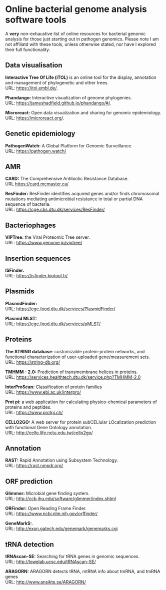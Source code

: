 # Online bacterial genome analysis software tools

A **very** non-exhaustive list of online resources for bacterial genomic analysis for those just starting out in pathogen genomics. Please note I am not affiliatd with these tools, unless otherwise stated, nor have I explored their full functionality.


## Data visualisation
**Interactive Tree Of Life (iTOL)** is an online tool for the display, annotation and management of phylogenetic and other trees.  \
URL: https://itol.embl.de/.

**Phandango:** Interactive visualization of genome phylogenies. \
URL: https://jameshadfield.github.io/phandango/#/.

**Microreact:** Open data visualization and sharing for genomic epidemiology. \
URL: https://microreact.org/.


## Genetic epidemiology
**PathogenWatch:** A Global Platform for Genomic Surveillance.\
URL: https://pathogen.watch/

## AMR
**CARD:** The Comprehensive Antibiotic Resistance Database. \
URL https://card.mcmaster.ca/

**ResFinder:** ResFinder identifies acquired genes and/or finds chromosomal mutations mediating antimicrobial resistance
in total or partial DNA sequence of bacteria.  \
URL: https://cge.cbs.dtu.dk/services/ResFinder/

## Bacteriophages
**VIPTree:** the Viral Proteomic Tree server. \
URL: https://www.genome.jp/viptree/

## Insertion sequences
**ISFinder.** \
URL: https://isfinder.biotoul.fr/

## Plasmids
**PlasmidFinder:**\
URL: https://cge.food.dtu.dk/services/PlasmidFinder/

**Plasmid MLST:** \
URL: https://cge.food.dtu.dk/services/pMLST/

## Proteins
**The STRING database**: customizable protein-protein networks, and functional characterization of user-uploaded gene/measurement sets.\
URL: https://string-db.org/

**TMHMM - 2.0:** Prediction of transmembrane helices in proteins.\
URL: https://services.healthtech.dtu.dk/service.php?TMHMM-2.0

**InterProScan:** Classification of protein families \
URL: https://www.ebi.ac.uk/interpro/

**Prot pi:** a web application for calculating physico-chemical parameters of proteins and peptides.  \
URL: https://www.protpi.ch/

**CELLO2GO:** A web server for protein subCELlular LOcalization prediction with functional Gene Ontology annotation.  \
URL: http://cello.life.nctu.edu.tw/cello2go/


## Annotation 
**RAST:** Rapid Annotation using Subsystem Technology.\
URL: https://rast.nmpdr.org/


## ORF prediction
**Glimmer:** Microbial gene finding system.\
URL: http://ccb.jhu.edu/software/glimmer/index.shtml

**ORFinder:** Open Reading Frame Finder.\
URL: https://www.ncbi.nlm.nih.gov/orffinder/

**GeneMarkS:**.\
URL: http://exon.gatech.edu/genemark/genemarks.cgi

## tRNA detection
**tRNAscan-SE:** Searching for tRNA genes in genomic sequences. \
URL: http://lowelab.ucsc.edu/tRNAscan-SE/

**ARAGORN:** ARAGORN detects tRNA, mtRNA info about tmRNA, and tmRNA genes \
URL: http://www.ansikte.se/ARAGORN/

